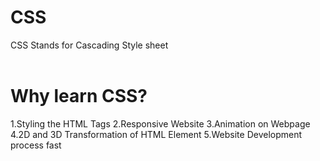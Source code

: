 # CSS
CSS Stands for Cascading Style sheet <br> <br>
# Why learn CSS?
1.Styling the HTML Tags
2.Responsive Website
3.Animation on Webpage
4.2D and 3D Transformation of HTML Element
5.Website Development process fast
